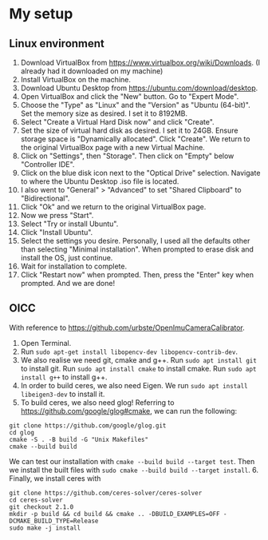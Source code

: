 # My setup
## Linux environment
1. Download VirtualBox from https://www.virtualbox.org/wiki/Downloads. (I already had it downloaded on my machine)
2. Install VirtualBox on the machine.
3. Download Ubuntu Desktop from https://ubuntu.com/download/desktop.
4. Open VirtualBox and click the "New" button. Go to "Expert Mode".
5. Choose the "Type" as "Linux" and the "Version" as "Ubuntu (64-bit)". 
Set the memory size as desired. I set it to 8192MB. 
6. Select "Create a Virtual Hard Disk now" and click "Create".
7. Set the size of virtual hard disk as desired. I set it to 24GB. 
Ensure storage space is "Dynamically allocated". Click "Create".
We return to the original VirtualBox page with a new Virtual Machine.
8. Click on "Settings", then "Storage". Then click on "Empty" below "Controller IDE".
9. Click on the blue disk icon next to the "Optical Drive" selection.
Navigate to where the Ubuntu Desktop .iso file is located.
10. I also went to "General" > "Advanced" to set "Shared Clipboard" to "Bidirectional".
11. Click "Ok" and we return to the original VirtualBox page.
12. Now we press "Start".
13. Select "Try or install Ubuntu".
14. Click "Install Ubuntu".
15. Select the settings you desire. Personally, I used all the defaults other than selecting 
"Minimal installation". When prompted to erase disk and install the OS, just continue.
16. Wait for installation to complete.
17. Click "Restart now" when prompted. Then, press the "Enter" key when prompted. And we are done!

## OICC 
With reference to https://github.com/urbste/OpenImuCameraCalibrator.
1. Open Terminal.
2. Run ```sudo apt-get install libopencv-dev libopencv-contrib-dev```.
3. We also realise we need git, cmake and g++. 
Run ```sudo apt install git``` to install git.
Run ```sudo apt install cmake``` to install cmake.
Run ```sudo apt install g++``` to install g++.
4. In order to build ceres, we also need Eigen. 
We run ```sudo apt install libeigen3-dev``` to install it.
5. To build ceres, we also need glog! 
Referring to https://github.com/google/glog#cmake, 
we can run the following:
```
git clone https://github.com/google/glog.git
cd glog
cmake -S . -B build -G "Unix Makefiles"
cmake --build build
```
We can test our installation with ```cmake --build build --target test```.
Then we install the built files with ```sudo cmake --build build --target install```.
6. Finally, we install ceres with 
```
git clone https://github.com/ceres-solver/ceres-solver
cd ceres-solver
git checkout 2.1.0
mkdir -p build && cd build && cmake .. -DBUILD_EXAMPLES=OFF -DCMAKE_BUILD_TYPE=Release
sudo make -j install
```